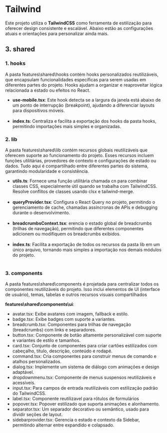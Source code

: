 # Tailwind

Este projeto utiliza o **TailwindCSS** como ferramenta de estilização para oferecer design consistente e escalável. Abaixo estão as configurações atuais e orientações para personalizar ainda mais.

## 3. shared

### 1. hooks
A pasta features\shared\hooks contém hooks personalizados reutilizáveis, que encapsulam funcionalidades específicas para serem usadas em diferentes partes do projeto. Hooks ajudam a organizar e reaproveitar lógica relacionada a estado ou efeitos no React.

- **use-mobile.tsx**: Este hook detecta se a largura da janela está abaixo de um ponto de interrupção (breakpoint), ajudando a diferenciar layouts para dispositivos móveis. <br><br>
- **index.ts**: Centraliza e facilita a exportação dos hooks da pasta hooks, permitindo importações mais simples e organizadas. <br>

### 2. lib
A pasta features\shared\lib contém recursos globais reutilizáveis que oferecem suporte ao funcionamento do projeto. Esses recursos incluem funções utilitárias, provedores de contexto e configurações de estado ou dados. Tudo aqui é compartilhado entre diferentes partes do sistema, garantindo modularidade e consistência.

- **utils.ts**: Fornece uma função utilitária chamada cn para combinar classes CSS, especialmente útil quando se trabalha com TailwindCSS. Resolve conflitos de classes usando clsx e tailwind-merge. <br><br>
- **queryProvider.tsx**: Configura o React Query no projeto, permitindo o gerenciamento de cache, chamadas assíncronas de APIs e debugging durante o desenvolvimento. <br><br>
- **breadcrumbsContext.tsx**: erencia o estado global de breadcrumbs (trilhas de navegação), permitindo que diferentes componentes adicionem ou modifiquem os breadcrumbs exibidos. <br><br>
- **index.ts**: Facilita a exportação de todos os recursos da pasta lib em um único arquivo, tornando mais simples a importação nos demais módulos do projeto. <br><br>

### 3. components
A pasta features\shared\components é projetada para centralizar todos os componentes reutilizáveis do projeto. Isso inclui elementos de UI (interface de usuário), temas, tabelas e outros recursos visuais compartilhados

**features\shared\components\ui**:<br>
- avatar.tsx: Exibe avatares com imagem, fallback e estilo.<br>
- badge.tsx: Exibe badges com suporte a variantes.<br>
- breadcrumb.tsx: Componentes para trilhas de navegação (breadcrumbs) com links e separadores.<br>
- button.tsx: Componente de botão altamente personalizável com suporte e variantes de estilo e tamanhos.<br>
- card.tsx: Conjunto de componentes para criar cartões estilizados com cabeçalho, titulo, descrição, conteúdo e rodapé.<br>
- command.tsx: Cria componentes para construir menus de comando e atalhos personalizados.<br>
- dialog.tsx: Implemente um sistema de diálogo com animações e design adaptável.<br>
- dropdownmenu.tsx: Componente de menus suspensos reutilizáveis e acessíveis.<br>
- input.tsx: Para campos de entrada reutilizáveis com estilização padrão do TailwindCSS.<br>
- label.tsx: Componente reutilizavel para rótulos de formulários<br>
- popover.tsx: Popover estilizado que suporta animações e alonhamento.<br>
- separator.tsx: Um separador decorativo ou semântico, usado para dividir seções de layout.<br>
- sidebarprovider.tsx: Gerencia o estado e contexto da Sidebar, permitindo alternar entre expandido e colapsado.<br>